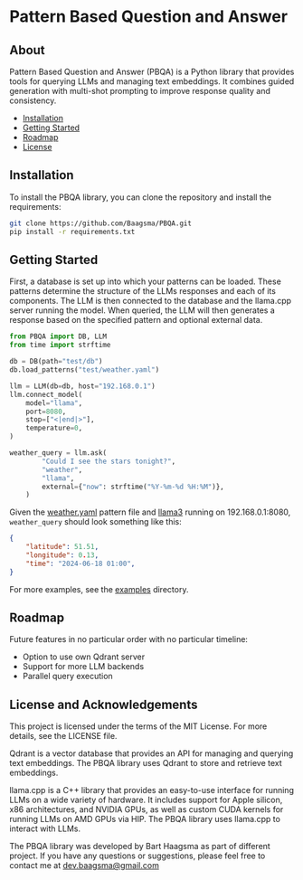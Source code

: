# Pattern Based Question and Answer
## About
Pattern Based Question and Answer (PBQA) is a Python library that provides tools for querying LLMs and managing text embeddings. It combines guided generation with multi-shot prompting to improve response quality and consistency.

 - [Installation](#installation)
 - [Getting Started](#getting-started)
 - [Roadmap](#roadmap)
 - [License](#license-and-acknowledgements)

## Installation
To install the PBQA library, you can clone the repository and install the requirements:

```sh
git clone https://github.com/Baagsma/PBQA.git
pip install -r requirements.txt
```

## Getting Started
First, a database is set up into which your patterns can be loaded. These patterns determine the structure of the LLMs responses and each of its components. The LLM is then connected to the database and the llama.cpp server running the model. When queried, the LLM will then generates a response based on the specified pattern and optional external data.

```python
from PBQA import DB, LLM
from time import strftime

db = DB(path="test/db")
db.load_patterns("test/weather.yaml")

llm = LLM(db=db, host="192.168.0.1")
llm.connect_model(
    model="llama",
    port=8080,
    stop=["<|end|>"],
    temperature=0,
)

weather_query = llm.ask(
        "Could I see the stars tonight?",
        "weather",
        "llama",
        external={"now": strftime("%Y-%m-%d %H:%M")},
    )
```

Given the [weather.yaml](examples/weather.yaml) pattern file and [llama3](https://huggingface.co/QuantFactory/Meta-Llama-3-8B-Instruct-GGUF) running on 192.168.0.1:8080, `weather_query` should look something like this:

```json
{
    "latitude": 51.51,
    "longitude": 0.13,
    "time": "2024-06-18 01:00",
}
```

For more examples, see the [examples](examples) directory.

## Roadmap
Future features in no particular order with no particular timeline:
    
 - Option to use own Qdrant server
 - Support for more LLM backends
 - Parallel query execution

## License and Acknowledgements
This project is licensed under the terms of the MIT License. For more details, see the LICENSE file.

Qdrant is a vector database that provides an API for managing and querying text embeddings. The PBQA library uses Qdrant to store and retrieve text embeddings.

llama.cpp is a C++ library that provides an easy-to-use interface for running LLMs on a wide variety of hardware. It includes support for Apple silicon, x86 architectures, and NVIDIA GPUs, as well as custom CUDA kernels for running LLMs on AMD GPUs via HIP. The PBQA library uses llama.cpp to interact with LLMs.

The PBQA library was developed by Bart Haagsma as part of different project. If you have any questions or suggestions, please feel free to contact me at dev.baagsma@gmail.com